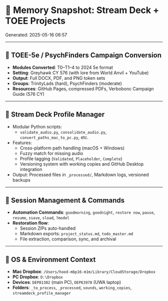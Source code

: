 
# 🧠 Memory Snapshot: Stream Deck + TOEE Projects

Generated: 2025-05-16 06:57

---

## 🔹 TOEE-5e / PsychFinders Campaign Conversion
- **Modules Converted**: T0–T1–4 to 2024 5e format
- **Setting**: Greyhawk CY 576 (with lore from World Anvil + YouTube)
- **Output**: Full DOCX, PDF, and PNG token sets
- **Groups**: TrinityLads (hard), PsychFinders (moderate)
- **Resources**: GitHub Pages, compressed PDFs, Verbobonc Campaign Guide (576 CY)

---

## 🔹 Stream Deck Profile Manager
- Modular Python scripts:
  - `validate_audio.py`, `consolidate_audio.py`, `convert_paths_mac_to_pc.py`, etc.
- Features:
  - Cross-platform path handling (macOS + Windows)
  - Fuzzy match for missing audio
  - Profile tagging (`Validated`, `Placeholder`, `Complete`)
  - Versioning system with working copies and GitHub Desktop integration
- Output: Processed files in `_processed/`, Markdown logs, versioned backups

---

## 🔹 Session Management & Commands
- **Automation Commands**: `goodmorning`, `goodnight`, `restore now`, `pause`, `resume`, `ssave`, `sload`, `?model`
- **Restoration flow**:
  - Session ZIPs auto-handled
  - Markdown exports: `project_status.md`, `todo_master.md`
  - File extraction, comparison, sync, and archival

---

## 🔹 OS & Environment Context
- **Mac Dropbox**: `/Users/hood-mbp16-m1m/Library/CloudStorage/Dropbox`
- **PC Dropbox**: `D:\Dropbox`
- **Devices**: `DEP81302` (main PC), `DEP63978` (UWA laptop)
- **Folders**: `_to_process`, `_processed`, `sounds`, `working_copies`, `streamdeck_profile_manager`
